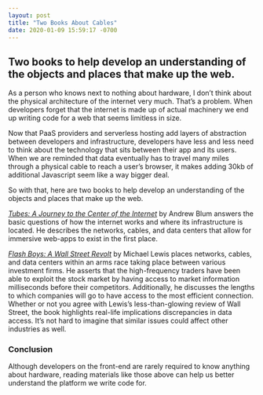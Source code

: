 ```yaml
---
layout: post
title: "Two Books About Cables"
date: 2020-01-09 15:59:17 -0700
---
```


## Two books to help develop an understanding of the objects and places that make up the web.
<!--more-->

As a person who knows next to nothing about hardware, I don’t think about the physical architecture of the internet very much. That’s a problem. When developers forget that the internet is made up of actual machinery we end up writing code for a web that seems limitless in size.

Now that PaaS providers and serverless hosting add layers of abstraction between developers and infrastructure, developers have less and less need to think about the technology that sits between their app and its users. When we are reminded that data eventually has to travel many miles through a physical cable to reach a user’s browser, it makes adding 30kb of additional Javascript seem like a way bigger deal.

So with that, here are two books to help develop an understanding of the objects and places that make up the web.

[*Tubes: A Journey to the Center of the Internet*](https://www.goodreads.com/book/show/13036199-tubes) by Andrew Blum answers the basic questions of how the internet works and where its infrastructure is located. He describes the networks, cables, and data centers that allow for immersive web-apps to exist in the first place.

[*Flash Boys: A Wall Street Revolt*](https://www.goodreads.com/book/show/24724602-flash-boys) by Michael Lewis places networks, cables, and data centers within an arms race taking place between various investment firms. He asserts that the high-frequency traders have been able to exploit the stock market by having access to market information milliseconds before their competitors. Additionally, he discusses the lengths to which companies will go to have access to the most efficient connection. Whether or not you agree with Lewis’s less-than-glowing review of Wall Street, the book highlights real-life implications discrepancies in data access. It’s not hard to imagine that similar issues could affect other industries as well.

### Conclusion

Although developers on the front-end are rarely required to know anything about hardware, reading materials like those above can help us better understand the platform we write code for.
